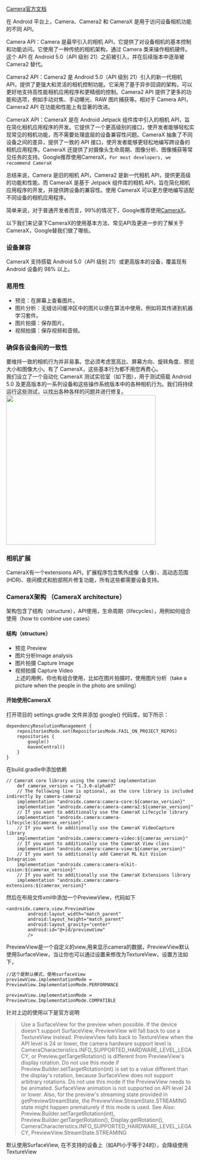
[Camera官方文档](https://developer.android.com/training/camera/choose-camera-library)

在 Android 平台上，Camera、Camera2 和 CameraX 是用于访问设备相机功能的不同 API。

Camera API：Camera 是最早引入的相机 API，它提供了对设备相机的基本控制和功能访问。它使用了一种传统的相机架构，通过 Camera 类来操作相机硬件。这个 API 在 Android 5.0（API 级别 21）之前被引入，并在后续版本中逐渐被 Camera2 替代。

Camera2 API：Camera2 是 Android 5.0（API 级别 21）引入的新一代相机 API，提供了更强大和灵活的相机控制功能。它采用了基于异步回调的架构，可以更好地支持高性能相机应用程序和更精细的控制。Camera2 API 提供了更多的功能和选项，例如手动对焦、手动曝光、RAW 图片捕获等。相对于 Camera API，Camera2 API 在功能和性能上有显著的改进。

CameraX API：CameraX 是在 Android Jetpack 组件库中引入的相机 API，旨在简化相机应用程序的开发。它提供了一个更高级别的接口，使开发者能够轻松实现常见的相机功能，而不需要处理底层的设备兼容性问题。CameraX 抽象了不同设备之间的差异，提供了一致的 API 接口，使开发者能够更轻松地编写跨设备的相机应用程序。CameraX 还提供了对摄像头生命周期、图像分析、图像捕获等常见任务的支持。Google推荐使用CameraX，```For most developers, we recommend CameraX```

总结来说，Camera 是旧的相机 API，Camera2 是新一代相机 API，提供更高级的功能和性能。而 CameraX 是基于 Jetpack 组件库的相机 API，旨在简化相机应用程序的开发，并提供跨设备的兼容性。使用 CameraX 可以更方便地编写适配不同设备的相机应用程序。

简单来说，对于普通开发者而言，99%的情况下，Google推荐使用[CameraX](https://developer.android.com/training/camerax?hl=zh-cn)。

以下我们来记录下CameraX的使用基本方法、常见API及更进一步的了解关于CameraX，Google替我们做了哪些。

### 设备兼容  
CameraX 支持搭载 Android 5.0（API 级别 21）或更高版本的设备，覆盖现有 Android 设备的 98% 以上。

### 易用性  
* 预览：在屏幕上查看图片。  
* 图片分析：无缝访问缓冲区中的图片以便在算法中使用，例如将其传递到机器学习套件。  
* 图片拍摄：保存图片。  
* 视频拍摄：保存视频和音频。  

### 确保各设备间的一致性  
要维持一致的相机行为并非易事。您必须考虑宽高比、屏幕方向、旋转角度、预览大小和图像大小。有了 CameraX，这些基本行为都不用您再费心。  
我们设立了一个自动化 CameraX 测试实验室（如下图），用于测试搭载 Android 5.0 及更高版本的一系列设备和这些操作系统版本中的各种相机行为。我们将持续运行这些测试，以找出各种各样的问题并进行修复。  
<img src="https://developer.android.com/static/images/training/camera/camerax/testing-lab.png?hl=zh-cn" width=400>

### 相机扩展  
CameraX有一个extensions API，扩展程序包含焦外成像（人像）、高动态范围 (HDR)、夜间模式和脸部照片修复功能，所有这些都需要设备支持。

### CameraX架构 （CameraX architecture）  
架构包含了结构（structure），API使用，生命周期（lifecycles），用例如何组合使用（how to combine use cases）

#### 结构（structure）
* 预览 Preview
* 图片分析Image analysis
* 图片拍摄 Capture Image
* 视频拍摄 Capture Video  
上述的用例，你也有组合使用，比如在图片拍摄时，使用图片分析（take a picture when the people in the photo are smiling）

#### 开始使用CameraX
打开项目的 settings.gradle 文件并添加 google() 代码库，如下所示：  
```
dependencyResolutionManagement {
    repositoriesMode.set(RepositoriesMode.FAIL_ON_PROJECT_REPOS)
    repositories {
        google()
        mavenCentral()
    }
}
```
在build.gradle中添加依赖  
```
// CameraX core library using the camera2 implementation
    def camerax_version = "1.3.0-alpha07"
    // The following line is optional, as the core library is included indirectly by camera-camera2
    implementation "androidx.camera:camera-core:${camerax_version}"
    implementation "androidx.camera:camera-camera2:${camerax_version}"
    // If you want to additionally use the CameraX Lifecycle library
    implementation "androidx.camera:camera-lifecycle:${camerax_version}"
    // If you want to additionally use the CameraX VideoCapture library
    implementation "androidx.camera:camera-video:${camerax_version}"
    // If you want to additionally use the CameraX View class
    implementation "androidx.camera:camera-view:${camerax_version}"
    // If you want to additionally add CameraX ML Kit Vision Integration
    implementation "androidx.camera:camera-mlkit-vision:${camerax_version}"
    // If you want to additionally use the CameraX Extensions library
    implementation "androidx.camera:camera-extensions:${camerax_version}"
```  
然后在布局文件xml中添加一个PreviewView，代码如下
```
<androidx.camera.view.PreviewView
        android:layout_width="match_parent"
        android:layout_height="match_parent"
        android:layout_gravity="center"
        android:id="@+id/previewView"
        />
```
PreviewView是一个自定义的view,用来显示camera的数据，PreviewView默认使用SurfaceView，当让你也可以通过设置来修改为TextureView，设置方法如下，
```
//这个是默认模式，使用surfaceView
previewView.implementationMode = PreviewView.ImplementationMode.PERFORMANCE

previewView.implementationMode = PreviewView.ImplementationMode.COMPATIBLE
```

针对上边的使用以下是官方说明
>Use a SurfaceView for the preview when possible. If the device doesn't support SurfaceView, PreviewView will fall back to use a TextureView instead.
PreviewView falls back to TextureView when the API level is 24 or lower, the camera hardware support level is CameraCharacteristics.INFO_SUPPORTED_HARDWARE_LEVEL_LEGACY, or Preview.getTargetRotation() is different from PreviewView's display rotation.
Do not use this mode if Preview.Builder.setTargetRotation(int) is set to a value different than the display's rotation, because SurfaceView does not support arbitrary rotations. Do not use this mode if the PreviewView needs to be animated. SurfaceView animation is not supported on API level 24 or lower. Also, for the preview's streaming state provided in getPreviewStreamState, the PreviewView.StreamState.STREAMING state might happen prematurely if this mode is used.
See Also:
Preview.Builder.setTargetRotation(int), Preview.Builder.getTargetRotation(), Display.getRotation(), CameraCharacteristics.INFO_SUPPORTED_HARDWARE_LEVEL_LEGACY, PreviewView.StreamState.STREAMING  

默认使用SurfaceView, 在不支持的设备上（如API小于等于24的），会降级使用TextureView























